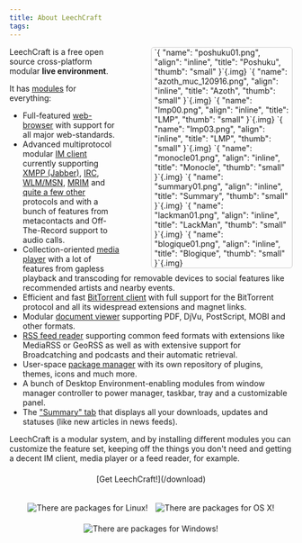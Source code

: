 ```yaml
---
title: About LeechCraft
tags: 
---
```


<style type="text/css">
.mainshots {
    width: 460px;
    float:right;
    margin-left: 4em;
    border-color: #CDCCCC;
    border-width: 1px;
    border-style: solid;
    border-radius: 5px;
    -moz-border-radius: 5px;
    padding-left: 5px;
    padding-right: 5px;
    align: right;
}

@media (max-width: 1100px) {
    .mainshots {
        width: 240px;
    }
}

@media (min-width: 1600px) {
    .mainshots {
        width: 680px;
    }
}

.mainshots img {
    margin: 0.1em;
}
</style>

<div class="mainshots">
`{ "name": "poshuku01.png", "align": "inline", "title": "Poshuku", "thumb": "small" }`{.img}
`{ "name": "azoth_muc_120916.png", "align": "inline", "title": "Azoth", "thumb": "small" }`{.img}
`{ "name": "lmp00.png", "align": "inline", "title": "LMP", "thumb": "small" }`{.img}
`{ "name": "lmp03.png", "align": "inline", "title": "LMP", "thumb": "small" }`{.img}
`{ "name": "monocle01.png", "align": "inline", "title": "Monocle", "thumb": "small" }`{.img}
`{ "name": "summary01.png", "align": "inline", "title": "Summary", "thumb": "small" }`{.img}
`{ "name": "lackman01.png", "align": "inline", "title": "LackMan", "thumb": "small" }`{.img}
`{ "name": "blogique01.png", "align": "inline", "title": "Blogique", "thumb": "small" }`{.img}
 </div>

LeechCraft is a free open source cross-platform modular **live environment**.

<style media="all" type="text/css">
.downbutton a {
    display: inline;
    background-image: linear-gradient(top, #8692a7 60%, #282e39 100%);
    background-image: -o-linear-gradient(top, #8692a7 60%, #282e39 100%);
    background-image: -moz-linear-gradient(top, #8692a7 60%, #282e39 100%);
    background-image: -webkit-linear-gradient(top, #8692a7 60%, #282e39 100%);
    background-image: -ms-linear-gradient(top, #8692a7 60%, #282e39 100%);
    background-image: -webkit-gradient(linear, left top, left bottom, color-stop(0.6, #8692a7), color-stop(1, #282e39));
    padding: 15px;
    text-decoration: none;
    color: #eeeeee;
    font-family: sans-serif;
    font-size: 1.1em;
    text-transform: uppercase;
    border-radius: 5px;
    -moz-border-radius: 5px;
    font-weight: bold;
}

.downbutton img {
    margin-top: 20px;
    margin-left: 0.5em;
    margin-right: 0.5em;
}

.downbutton {
    margin-top: 20px;
    margin-bottom: 15px;
    text-align: center;
}
</style>

It has [modules](/plugins) for everything:

- Full-featured [web-browser](/plugins-poshuku) with support for all
  major web-standards.
- Advanced multiprotocol modular [IM client](/plugins-azoth) currently
  supporting [XMPP (Jabber)](/plugins-azoth-xoox),
  [IRC](/plugins-azoth-acetamide), [WLM/MSN](/plugins-azoth-zheet),
  [MRIM](/plugins-azoth-vader) and [quite a few
  other](/plugins-azoth-astrality) protocols and with a bunch of
  features from metacontacts and Off-The-Record support to
  audio calls.
- Collection-oriented [media player](/plugins-lmp) with a lot of
  features from gapless playback and transcoding for removable devices
  to social features like recommended artists and nearby events.
- Efficient and fast [BitTorrent client](/plugins-bittorrent) with
  full support for the BitTorrent protocol and all its widespread
  extensions and magnet links.
- Modular [document viewer](/plugins-monocle) supporting PDF, DjVu,
  PostScript, MOBI and other formats.
- [RSS feed reader](/plugins-aggregator) supporting common feed
  formats with extensions like MediaRSS or GeoRSS as well as with
  extensive support for Broadcatching and podcasts and their
  automatic retrieval.
- User-space [package manager](/plugins-lackman) with its own
  repository of plugins, themes, icons and much more.
- A bunch of Desktop Environment-enabling modules from window
  manager controller to power manager, taskbar, tray and a
  customizable panel.
- The ["Summary" tab](/plugins-summary) that displays all your
  downloads, updates and statuses (like new articles in
  news feeds).

LeechCraft is a modular system, and by installing different modules you
can customize the feature set, keeping off the things you don't need and
getting a decent IM client, media player or a feed reader, for example.

<div class="downbutton">
[Get LeechCraft!](/download)

![There are packages for Linux!](https://files.leechcraft.org/imgs/distro_logos/Linux_24.png)![There are packages for OS X!](https://files.leechcraft.org/imgs/distro_logos/mac_osx_24.png)![There are packages for Windows!](https://files.leechcraft.org/imgs/distro_logos/Windows_24.png)
</div>

<div style="clear:both">
</div>
